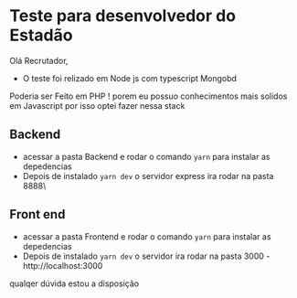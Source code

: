 # Teste para desenvolvedor do Estadão

Olá Recrutador,

- O teste foi relizado em Node js com typescript Mongobd

Poderia ser Feito em PHP ! porem eu possuo conhecimentos mais solidos em Javascript por isso optei fazer nessa stack

## Backend

- acessar a pasta Backend e rodar o comando `yarn` para instalar as depedencias
- Depois de instalado `yarn dev` o servidor express ira rodar na pasta 8888\

## Front end

- acessar a pasta Frontend e rodar o comando `yarn` para instalar as depedencias
- Depois de instalado `yarn dev` o servidor ira rodar na pasta 3000 - http://localhost:3000

qualqer dúvida estou a disposição
